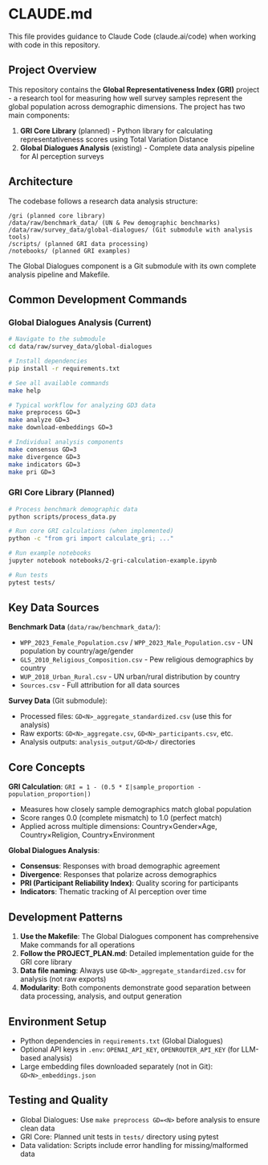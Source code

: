 # CLAUDE.md

This file provides guidance to Claude Code (claude.ai/code) when working with code in this repository.

## Project Overview

This repository contains the **Global Representativeness Index (GRI)** project - a research tool for measuring how well survey samples represent the global population across demographic dimensions. The project has two main components:

1. **GRI Core Library** (planned) - Python library for calculating representativeness scores using Total Variation Distance
2. **Global Dialogues Analysis** (existing) - Complete data analysis pipeline for AI perception surveys

## Architecture

The codebase follows a research data analysis structure:

```
/gri (planned core library)
/data/raw/benchmark_data/ (UN & Pew demographic benchmarks)
/data/raw/survey_data/global-dialogues/ (Git submodule with analysis tools)
/scripts/ (planned GRI data processing)
/notebooks/ (planned GRI examples)
```

The Global Dialogues component is a Git submodule with its own complete analysis pipeline and Makefile.

## Common Development Commands

### Global Dialogues Analysis (Current)
```bash
# Navigate to the submodule
cd data/raw/survey_data/global-dialogues

# Install dependencies
pip install -r requirements.txt

# See all available commands
make help

# Typical workflow for analyzing GD3 data
make preprocess GD=3
make analyze GD=3
make download-embeddings GD=3

# Individual analysis components
make consensus GD=3
make divergence GD=3
make indicators GD=3
make pri GD=3
```

### GRI Core Library (Planned)
```bash
# Process benchmark demographic data
python scripts/process_data.py

# Run core GRI calculations (when implemented)
python -c "from gri import calculate_gri; ..."

# Run example notebooks
jupyter notebook notebooks/2-gri-calculation-example.ipynb

# Run tests
pytest tests/
```

## Key Data Sources

**Benchmark Data** (`data/raw/benchmark_data/`):
- `WPP_2023_Female_Population.csv` / `WPP_2023_Male_Population.csv` - UN population by country/age/gender
- `GLS_2010_Religious_Composition.csv` - Pew religious demographics by country  
- `WUP_2018_Urban_Rural.csv` - UN urban/rural distribution by country
- `Sources.csv` - Full attribution for all data sources

**Survey Data** (Git submodule):
- Processed files: `GD<N>_aggregate_standardized.csv` (use this for analysis)
- Raw exports: `GD<N>_aggregate.csv`, `GD<N>_participants.csv`, etc.
- Analysis outputs: `analysis_output/GD<N>/` directories

## Core Concepts

**GRI Calculation**: `GRI = 1 - (0.5 * Σ|sample_proportion - population_proportion|)`
- Measures how closely sample demographics match global population
- Score ranges 0.0 (complete mismatch) to 1.0 (perfect match)
- Applied across multiple dimensions: Country×Gender×Age, Country×Religion, Country×Environment

**Global Dialogues Analysis**:
- **Consensus**: Responses with broad demographic agreement
- **Divergence**: Responses that polarize across demographics  
- **PRI (Participant Reliability Index)**: Quality scoring for participants
- **Indicators**: Thematic tracking of AI perception over time

## Development Patterns

1. **Use the Makefile**: The Global Dialogues component has comprehensive Make commands for all operations
2. **Follow the PROJECT_PLAN.md**: Detailed implementation guide for the GRI core library
3. **Data file naming**: Always use `GD<N>_aggregate_standardized.csv` for analysis (not raw exports)
4. **Modularity**: Both components demonstrate good separation between data processing, analysis, and output generation

## Environment Setup

- Python dependencies in `requirements.txt` (Global Dialogues) 
- Optional API keys in `.env`: `OPENAI_API_KEY`, `OPENROUTER_API_KEY` (for LLM-based analysis)
- Large embedding files downloaded separately (not in Git): `GD<N>_embeddings.json`

## Testing and Quality

- Global Dialogues: Use `make preprocess GD=<N>` before analysis to ensure clean data
- GRI Core: Planned unit tests in `tests/` directory using pytest
- Data validation: Scripts include error handling for missing/malformed data